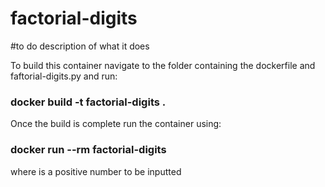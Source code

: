 # factorial-digits

#to do description of what it does

To build this container navigate to the folder containing the dockerfile and faftorial-digits.py and run:

### docker build -t factorial-digits .

Once the build is complete run the container using:

### docker run --rm factorial-digits <int>  
  
  where <int> is a positive number to be inputted

